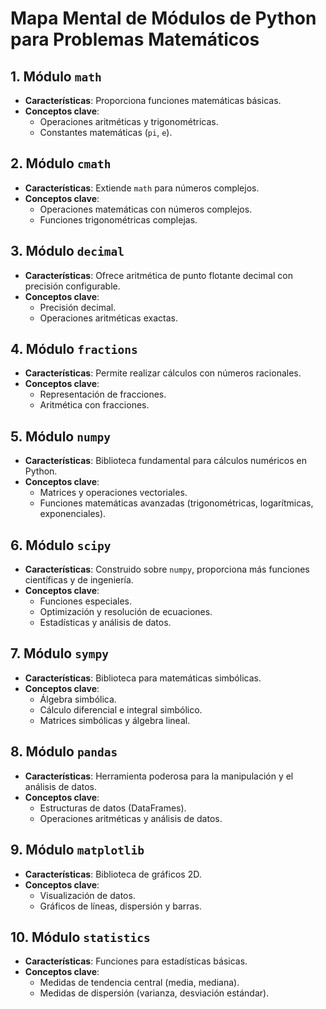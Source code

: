 <!-- módulos python para matemática -->

# Mapa Mental de Módulos de Python para Problemas Matemáticos

## 1. Módulo `math`

- **Características**: Proporciona funciones matemáticas básicas.
- **Conceptos clave**:
  - Operaciones aritméticas y trigonométricas.
  - Constantes matemáticas (`pi`, `e`).

## 2. Módulo `cmath`

- **Características**: Extiende `math` para números complejos.
- **Conceptos clave**:
  - Operaciones matemáticas con números complejos.
  - Funciones trigonométricas complejas.

## 3. Módulo `decimal`

- **Características**: Ofrece aritmética de punto flotante decimal con precisión configurable.
- **Conceptos clave**:
  - Precisión decimal.
  - Operaciones aritméticas exactas.

## 4. Módulo `fractions`

- **Características**: Permite realizar cálculos con números racionales.
- **Conceptos clave**:
  - Representación de fracciones.
  - Aritmética con fracciones.

## 5. Módulo `numpy`

- **Características**: Biblioteca fundamental para cálculos numéricos en Python.
- **Conceptos clave**:
  - Matrices y operaciones vectoriales.
  - Funciones matemáticas avanzadas (trigonométricas, logarítmicas, exponenciales).

## 6. Módulo `scipy`

- **Características**: Construido sobre `numpy`, proporciona más funciones científicas y de ingeniería.
- **Conceptos clave**:
  - Funciones especiales.
  - Optimización y resolución de ecuaciones.
  - Estadísticas y análisis de datos.

## 7. Módulo `sympy`

- **Características**: Biblioteca para matemáticas simbólicas.
- **Conceptos clave**:
  - Álgebra simbólica.
  - Cálculo diferencial e integral simbólico.
  - Matrices simbólicas y álgebra lineal.

## 8. Módulo `pandas`

- **Características**: Herramienta poderosa para la manipulación y el análisis de datos.
- **Conceptos clave**:
  - Estructuras de datos (DataFrames).
  - Operaciones aritméticas y análisis de datos.

## 9. Módulo `matplotlib`

- **Características**: Biblioteca de gráficos 2D.
- **Conceptos clave**:
  - Visualización de datos.
  - Gráficos de líneas, dispersión y barras.

## 10. Módulo `statistics`

- **Características**: Funciones para estadísticas básicas.
- **Conceptos clave**:
  - Medidas de tendencia central (media, mediana).
  - Medidas de dispersión (varianza, desviación estándar).
